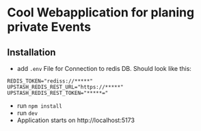 # Cool Webapplication for planing private Events

## Installation

- add `.env` File for Connection to redis DB. Should look like this:

```
REDIS_TOKEN="rediss://*****"
UPSTASH_REDIS_REST_URL="https://*****"
UPSTASH_REDIS_REST_TOKEN="*****="
```

- run `npm install`
- run `dev`
- Application starts on http://localhost:5173

